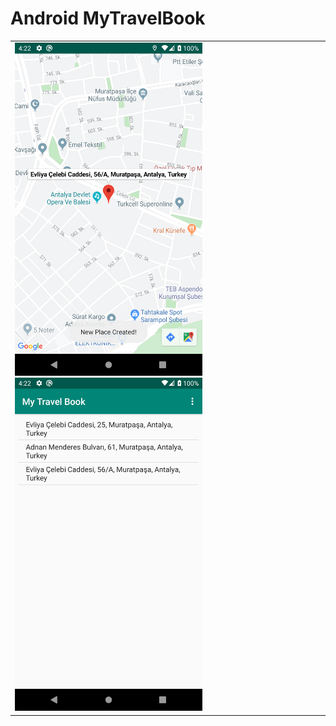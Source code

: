 # Android MyTravelBook

<table>
  <tr>
    <td>
<img src= "https://github.com/mertkolgu/Android-MyTravelBook/blob/master/app/src/main/res/drawable/ss1.png" width = 300>
<img src= "https://github.com/mertkolgu/Android-MyTravelBook/blob/master/app/src/main/res/drawable/ss2.png" width = 300>
    </td>
   </tr>
</table>
